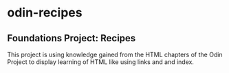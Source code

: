# odin-recipes

## Foundations Project: Recipes

This project is using knowledge gained from the HTML chapters of the Odin Project to display learning of HTML like using links and and index.

